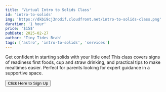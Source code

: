 ```yaml
---
title: 'Virtual Intro to Solids Class'
id: 'intro-to-solids'
img: 'https://dkbi9cj3nodif.cloudfront.net/intro-to-solids-class.png'
duration: '1 hour'
price: '$15$'
pubDate: 2025-02-27
author: 'Tiny Tides Brah'
tags: ['astro', 'intro-to-solids', 'services']
---
```


Get confident in starting solids with your little one! This class covers signs of readiness first foods, cup and straw drinking, and practical tips to make mealtimes easier. Perfect for parents looking for expert guidance in a supportive space.

<a href="https://docs.google.com/forms/d/e/1FAIpQLSdP2PEHfj2EtomyJcd83Ubomfn_naYjtD3jPnAF5-J-YFgPIg/viewform?pli=1" target="_blank">
<button
class="font-semibold text-base px-6 py-3 transition-all duration-300 ease-in-out cursor-pointer rounded-md hover:scale-[1.02] shadow-lg hover:shadow-2xl text-black bg-[#9ddcdc] hover:bg-[#90e8e8]">
Click Here to Sign Up
</button>
<a>
